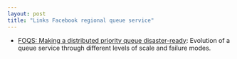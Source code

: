 ```yaml
---
layout: post
title: "Links Facebook regional queue service"
---
```


* [FOQS: Making a distributed priority queue disaster-ready](https://engineering.fb.com/2022/01/18/production-engineering/foqs-disaster-ready/): Evolution of a queue service through different levels of scale and failure modes.
